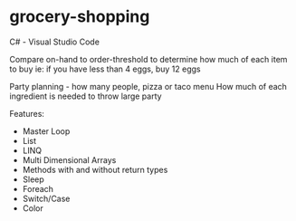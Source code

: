 # grocery-shopping

C# - Visual Studio Code

Compare on-hand to order-threshold to determine how much of each item to buy
ie: if you have less than 4 eggs, buy 12 eggs

Party planning - how many people, pizza or taco menu
How much of each ingredient is needed to throw large party

Features: 
* Master Loop
* List
* LINQ
* Multi Dimensional Arrays
* Methods with and without return types
* Sleep
* Foreach
* Switch/Case
* Color

